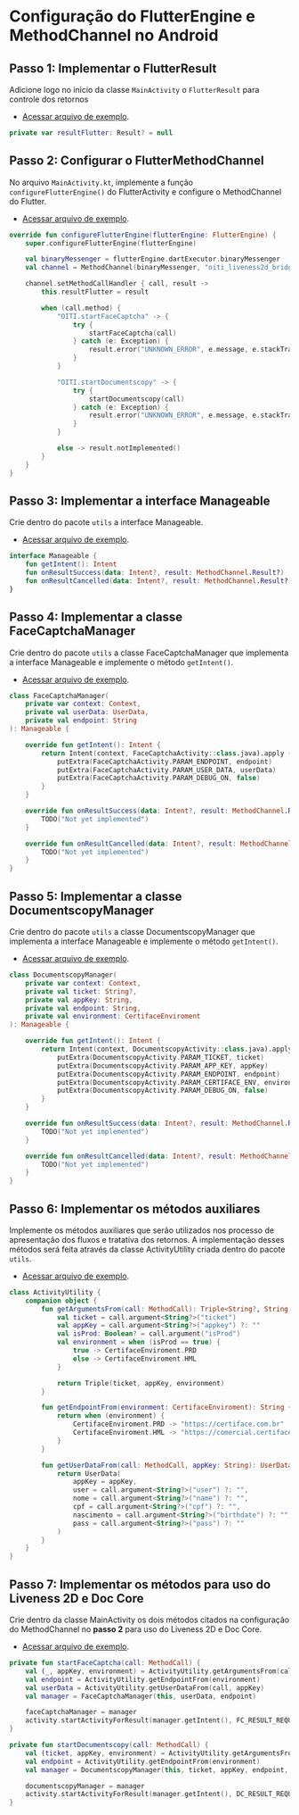 # Configuração do FlutterEngine e MethodChannel no Android

## Passo 1: Implementar o FlutterResult

Adicione logo no inicio da classe `MainActivity` o `FlutterResult` para controle dos retornos

- [Acessar arquivo de exemplo](../../android/app/src/main/kotlin/br/com/oiti/flutter/liveness2d/bridge/MainActivity.kt).

```kotlin
private var resultFlutter: Result? = null
```

## Passo 2: Configurar o FlutterMethodChannel

No arquivo `MainActivity.kt`, implemente a função `configureFlutterEngine()` do FlutterActivity e configure o MethodChannel do Flutter.

- [Acessar arquivo de exemplo](../../android/app/src/main/kotlin/br/com/oiti/flutter/liveness2d/bridge/MainActivity.kt).

```kotlin
override fun configureFlutterEngine(flutterEngine: FlutterEngine) {
    super.configureFlutterEngine(flutterEngine)

    val binaryMessenger = flutterEngine.dartExecutor.binaryMessenger
    val channel = MethodChannel(binaryMessenger, "oiti_liveness2d_bridge")

    channel.setMethodCallHandler { call, result ->
        this.resultFlutter = result

        when (call.method) {
            "OITI.startFaceCaptcha" -> {
                try {
                    startFaceCaptcha(call)
                } catch (e: Exception) {
                    result.error("UNKNOWN_ERROR", e.message, e.stackTrace)
                }
            }

            "OITI.startDocumentscopy" -> {
                try {
                    startDocumentscopy(call)
                } catch (e: Exception) {
                    result.error("UNKNOWN_ERROR", e.message, e.stackTrace)
                }
            }

            else -> result.notImplemented()
        }
    }
}
```

## Passo 3: Implementar a interface Manageable

Crie dentro do pacote `utils` a interface Manageable.

- [Acessar arquivo de exemplo](../../android/app/src/main/kotlin/br/com/oiti/flutter/liveness2d/bridge/utils/Manageable.kt).

```kotlin
interface Manageable {
    fun getIntent(): Intent
    fun onResultSuccess(data: Intent?, result: MethodChannel.Result?)
    fun onResultCancelled(data: Intent?, result: MethodChannel.Result?)
}
```

## Passo 4: Implementar a classe FaceCaptchaManager

Crie dentro do pacote `utils` a classe FaceCaptchaManager que implementa a interface Manageable e implemente o método `getIntent()`.

- [Acessar arquivo de exemplo](../../android/app/src/main/kotlin/br/com/oiti/flutter/liveness2d/bridge/utils/FaceCaptchaManager.kt).

```kotlin
class FaceCaptchaManager(
    private var context: Context,
    private val userData: UserData,
    private val endpoint: String
): Manageable {

    override fun getIntent(): Intent {
        return Intent(context, FaceCaptchaActivity::class.java).apply {
            putExtra(FaceCaptchaActivity.PARAM_ENDPOINT, endpoint)
            putExtra(FaceCaptchaActivity.PARAM_USER_DATA, userData)
            putExtra(FaceCaptchaActivity.PARAM_DEBUG_ON, false)
        }
    }

    override fun onResultSuccess(data: Intent?, result: MethodChannel.Result?) {
        TODO("Not yet implemented")
    }

    override fun onResultCancelled(data: Intent?, result: MethodChannel.Result?) {
        TODO("Not yet implemented")
    }
}
```

## Passo 5: Implementar a classe DocumentscopyManager

Crie dentro do pacote `utils` a classe DocumentscopyManager que implementa a interface Manageable e implemente o método `getIntent()`.

- [Acessar arquivo de exemplo](../../android/app/src/main/kotlin/br/com/oiti/flutter/liveness2d/bridge/utils/DocumentscopyManager.kt).

```kotlin
class DocumentscopyManager(
    private var context: Context,
    private val ticket: String?,
    private val appKey: String,
    private val endpoint: String,
    private val environment: CertifaceEnviroment
): Manageable {

    override fun getIntent(): Intent {
        return Intent(context, DocumentscopyActivity::class.java).apply {
            putExtra(DocumentscopyActivity.PARAM_TICKET, ticket)
            putExtra(DocumentscopyActivity.PARAM_APP_KEY, appKey)
            putExtra(DocumentscopyActivity.PARAM_ENDPOINT, endpoint)
            putExtra(DocumentscopyActivity.PARAM_CERTIFACE_ENV, environment)
            putExtra(DocumentscopyActivity.PARAM_DEBUG_ON, false)
        }
    }

    override fun onResultSuccess(data: Intent?, result: MethodChannel.Result?) {
        TODO("Not yet implemented")
    }

    override fun onResultCancelled(data: Intent?, result: MethodChannel.Result?) {
        TODO("Not yet implemented")
    }
}
```

## Passo 6: Implementar os métodos auxiliares

Implemente os métodos auxiliares que serão utilizados nos processo de apresentação dos fluxos e tratativa dos retornos.
A implementação desses métodos será feita através da classe ActivityUtility criada dentro do pacote `utils`.

- [Acessar arquivo de exemplo](../../android/app/src/main/kotlin/br/com/oiti/flutter/liveness2d/bridge/utils/ActivityUtility.kt).

```kotlin
class ActivityUtility {
    companion object {
        fun getArgumentsFrom(call: MethodCall): Triple<String?, String, CertifaceEnviroment> {
            val ticket = call.argument<String?>("ticket")
            val appKey = call.argument<String?>("appkey") ?: ""
            val isProd: Boolean? = call.argument("isProd")
            val environment = when (isProd == true) {
                true -> CertifaceEnviroment.PRD
                else -> CertifaceEnviroment.HML
            }

            return Triple(ticket, appKey, environment)
        }

        fun getEndpointFrom(environment: CertifaceEnviroment): String {
            return when (environment) {
                CertifaceEnviroment.PRD -> "https://certiface.com.br"
                CertifaceEnviroment.HML -> "https://comercial.certiface.com.br"
            }
        }

        fun getUserDataFrom(call: MethodCall, appKey: String): UserData {
            return UserData(
                appKey = appKey,
                user = call.argument<String?>("user") ?: "",
                nome = call.argument<String?>("name") ?: "",
                cpf = call.argument<String?>("cpf") ?: "",
                nascimento = call.argument<String?>("birthdate") ?: "",
                pass = call.argument<String?>("pass") ?: ""
            )
        }
    }
}
```

## Passo 7: Implementar os métodos para uso do Liveness 2D e Doc Core

Crie dentro da classe MainActivity os dois métodos citados na configuração do MethodChannel no **passo 2** para uso do Liveness 2D e Doc Core.

- [Acessar arquivo de exemplo](../../android/app/src/main/kotlin/br/com/oiti/flutter/liveness2d/bridge/MainActivity.kt).

```kotlin
private fun startFaceCaptcha(call: MethodCall) {
    val (_, appKey, environment) = ActivityUtility.getArgumentsFrom(call)
    val endpoint = ActivityUtility.getEndpointFrom(environment)
    val userData = ActivityUtility.getUserDataFrom(call, appKey)
    val manager = FaceCaptchaManager(this, userData, endpoint)

    faceCaptchaManager = manager
    activity.startActivityForResult(manager.getIntent(), FC_RESULT_REQUEST)
}

private fun startDocumentscopy(call: MethodCall) {
    val (ticket, appKey, environment) = ActivityUtility.getArgumentsFrom(call)
    val endpoint = ActivityUtility.getEndpointFrom(environment)
    val manager = DocumentscopyManager(this, ticket, appKey, endpoint, environment)

    documentscopyManager = manager
    activity.startActivityForResult(manager.getIntent(), DC_RESULT_REQUEST)
}
```